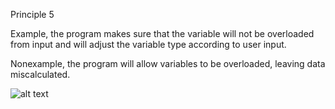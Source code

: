 Principle 5

Example, the program makes sure that the variable will not be overloaded from input and will adjust the variable type according to user input.

Nonexample, the program will allow variables to be overloaded, leaving data miscalculated.

![alt text](https://github.com/UW-COSC-4010-5010-CYBER-FA-2017/foundational-concepts-in-cybersecurity-joshsloan/blob/master/Concept%205/nofit.jpg)

